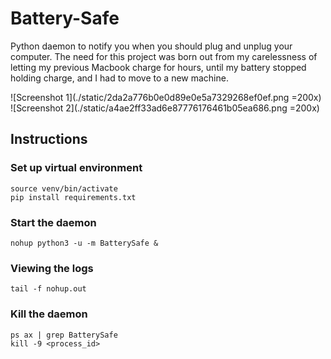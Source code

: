 # Battery-Safe
Python daemon to notify you when you should plug and unplug your computer. The need for this project was born out from my carelessness of letting my previous Macbook charge for hours, until my battery stopped holding charge, and I had to move to a new machine. 

![Screenshot 1](./static/2da2a776b0e0d89e0e5a7329268ef0ef.png =200x)
![Screenshot 2](./static/a4ae2ff33ad6e87776176461b05ea686.png =200x)

## Instructions
### Set up virtual environment
    source venv/bin/activate
    pip install requirements.txt

### Start the daemon
    nohup python3 -u -m BatterySafe &

### Viewing the logs
    tail -f nohup.out

### Kill the daemon
    ps ax | grep BatterySafe
    kill -9 <process_id>
